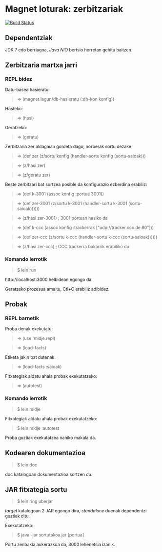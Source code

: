 # Magnet loturak: zerbitzariak

[![Build Status](https://travis-ci.org/lnmnd/magnet.zer.svg?branch=master)](https://travis-ci.org/lnmnd/magnet.zer)

## Dependentziak
JDK 7 edo berriagoa, *Java NIO* bertsio horretan gehitu baitzen.

## Zerbitzaria martxa jarri

### REPL bidez
Datu-basea hasieratu:
> => (magnet.lagun/db-hasieratu (:db-kon konfig))

Hasteko:
> => (hasi)

Geratzeko:
> => (geratu)

Zerbitzaria zer aldagaian gordeta dago, norberak sortu dezake:
> => (def zer (z/sortu konfig (handler-sortu konfig (sortu-saioak)))

> => (z/hasi zer)

> => (z/geratu zer)

Beste zerbitzari bat sortzea posible da konfigurazio ezberdina erabiliz:
> => (def k-3001 (assoc konfig :portua 3001))

> => (def zer-3001 (z/sortu k-3001 (handler-sortu k-3001 (sortu-saioak))))))

> => (z/hasi zer-3001) ; 3001 portuan hasiko da

> => (def k-ccc (assoc konfig :trackerrak ["udp://tracker.ccc.de:80"]))

> => (def zer-ccc (z/sortu k-ccc (handler-sortu k-ccc (sortu-saioak))))))

> => (z/hasi zer-ccc) ; CCC trackerra bakarrik erabiliko du

### Komando lerrotik
> $ lein run

http://localhost:3000 helbidean egongo da.

Geratzeko prozesua amaitu, Ctl+C erabiliz adibidez.

## Probak

### REPL barnetik
Proba denak exekutatu:
> => (use 'midje.repl)

> => (load-facts)

Etiketa jakin bat dutenak:
> => (load-facts :saioak)

Fitxategiak aldatu ahala probak exekutatzeko:
> => (autotest)

### Komando lerrotik
> $ lein midje
	    
Fitxategiak aldatu ahala probak exekutatzeko:
> $ lein midje :autotest

Proba guztiak exekutatzea nahiko makala da. 

## Kodearen dokumentazioa
> $ lein doc

doc katalogoan dokumentazioa sortzen du.

## JAR fitxategia sortu
> $ lein ring uberjar

*target* katalogoan 2 JAR egongo dira, *standalone* duenak dependentzi guztiak ditu.

Exekutatzeko:
> $ java -jar sortutakoa.jar [portua]

Portu zenbakia aukerazkoa da, 3000 lehenetsia izanik.